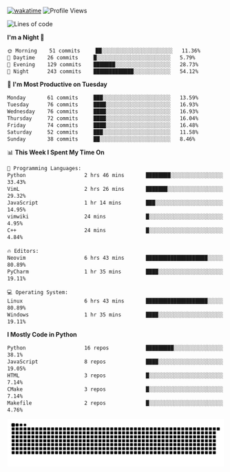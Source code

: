[![wakatime](https://wakatime.com/badge/user/b920b284-3cde-4cd4-b72e-f7f22d050b16.svg)](https://wakatime.com/@b920b284-3cde-4cd4-b72e-f7f22d050b16)
![Profile Views](http://img.shields.io/badge/Profile%20Views-4586-blue)
<!--START_SECTION:waka-->
![Lines of code](https://img.shields.io/badge/From%20Hello%20World%20I%27ve%20Written--430%20Thousand%20lines%20of%20code-blue)

**I'm a Night 🦉** 

```text
🌞 Morning    51 commits     ██░░░░░░░░░░░░░░░░░░░░░░░   11.36% 
🌆 Daytime    26 commits     █░░░░░░░░░░░░░░░░░░░░░░░░   5.79% 
🌃 Evening    129 commits    ███████░░░░░░░░░░░░░░░░░░   28.73% 
🌙 Night      243 commits    █████████████░░░░░░░░░░░░   54.12%

```
📅 **I'm Most Productive on Tuesday** 

```text
Monday       61 commits     ███░░░░░░░░░░░░░░░░░░░░░░   13.59% 
Tuesday      76 commits     ████░░░░░░░░░░░░░░░░░░░░░   16.93% 
Wednesday    76 commits     ████░░░░░░░░░░░░░░░░░░░░░   16.93% 
Thursday     72 commits     ████░░░░░░░░░░░░░░░░░░░░░   16.04% 
Friday       74 commits     ████░░░░░░░░░░░░░░░░░░░░░   16.48% 
Saturday     52 commits     ███░░░░░░░░░░░░░░░░░░░░░░   11.58% 
Sunday       38 commits     ██░░░░░░░░░░░░░░░░░░░░░░░   8.46%

```


📊 **This Week I Spent My Time On** 

```text
💬 Programming Languages: 
Python                   2 hrs 46 mins       ████████░░░░░░░░░░░░░░░░░   33.43% 
VimL                     2 hrs 26 mins       ███████░░░░░░░░░░░░░░░░░░   29.32% 
JavaScript               1 hr 14 mins        ███░░░░░░░░░░░░░░░░░░░░░░   14.95% 
vimwiki                  24 mins             █░░░░░░░░░░░░░░░░░░░░░░░░   4.95% 
C++                      24 mins             █░░░░░░░░░░░░░░░░░░░░░░░░   4.84%

🔥 Editors: 
Neovim                   6 hrs 43 mins       ████████████████████░░░░░   80.89% 
PyCharm                  1 hr 35 mins        ████░░░░░░░░░░░░░░░░░░░░░   19.11%

💻 Operating System: 
Linux                    6 hrs 43 mins       ████████████████████░░░░░   80.89% 
Windows                  1 hr 35 mins        ████░░░░░░░░░░░░░░░░░░░░░   19.11%

```

**I Mostly Code in Python** 

```text
Python                   16 repos            █████████░░░░░░░░░░░░░░░░   38.1% 
JavaScript               8 repos             ████░░░░░░░░░░░░░░░░░░░░░   19.05% 
HTML                     3 repos             █░░░░░░░░░░░░░░░░░░░░░░░░   7.14% 
CMake                    3 repos             █░░░░░░░░░░░░░░░░░░░░░░░░   7.14% 
Makefile                 2 repos             █░░░░░░░░░░░░░░░░░░░░░░░░   4.76%

```



<!--END_SECTION:waka-->
![Snake animation](https://raw.githubusercontent.com/timmypidashev/timmypidashev/main/commits.svg)
